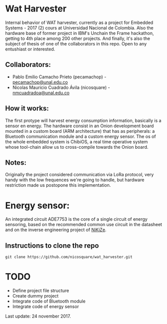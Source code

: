 # Wat Harvester

Internal behavior of WAT harvester, currently as a project for Embedded Systems - 2017 (2)  cours at Universidad Nacional de Colombia. Also the hardware base of former project in 
IBM's Unchain the Frame hackathon, getting to 4th place among 200 other projects. And finally, it's also the subject of thesis of one of the collaborators in this repo. Open to any 
entushiast or interested. 

## Collaborators:

- Pablo Emilio Camacho Prieto (pecamachop) - pecamachop@unal.edu.co
- Nicolas Mauricio Cuadrado Ávila (nicosquare) - nmcuadradoa@unal.edu.co

## How it works:

The first protype will harvest energy consumption information, basically is a sensor en energy. The hardware consist in an Onion development board mounted in a custom board (ARM 
architecture) that has as peripherals: a Bluetooth communication module and a custom energy sensor. The os of the whole embedded system is ChibiOS, a real time operative system
whose tool-chain allow us to cross-compile towards the Onion board.

## Notes:

Originally the project considered communication via LoRa protocol, very handy with the low frequences we're going to handle, but hardware restriction made us postopone this 
implementation.

# Energy sensor:

An integrated circuit ADE7753 is the core of a single circuit of energy sensoring, based on the recommended common use circuit in the datasheet and on the inverse engineering project
of [NiKiZe](https://github.com/NiKiZe/EMT707CTL). 

## Instructions to clone the repo 

``` git clone https://github.com/nicosquare/wat_harvester.git ```

# TODO

- Define project file structure
- Create dummy project
- Integrate code of Bluetooth module
- Integrate code of energy sensor

Last update: 24 november 2017.


